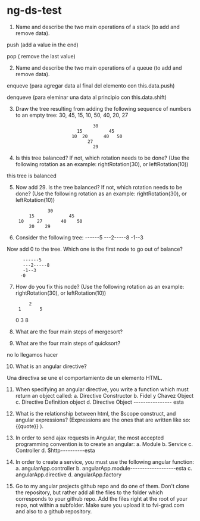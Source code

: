 # ng-ds-test

1. Name and describe the two main operations of a stack (to add and remove data).

push     (add a value in the end)

pop     ( remove the last value)


2. Name and describe the two main operations of a queue (to add and remove data).

enqueve (para agregar data al final del elemento con this.data.push)

denqueve (para eleminar una data al principio con this.data.shift)




3. Draw the tree resulting from adding the following sequence of numbers to an empty tree: 30, 45, 15, 10, 50, 40, 20, 27

                                    30
                              15          45
                            10  20      40   50                      
                                  27
                                    29

4. Is this tree balanced? If not, which rotation needs to be done? (Use the following rotation as an example: rightRotation(30), or leftRotation(10))

this tree is balanced



5. Now add 29. Is the tree balanced? If not, which rotation needs to be done? (Use the following rotation as an example: rightRotation(30), or leftRotation(10))

                   30
            15             45
        10     27       40    50
            20    29




6. Consider the following tree:
------5
---2-----8
-1--3



Now add 0 to the tree. Which one is the first node to go out of balance?

          ------5
          ---2-----8
          -1--3
         -0


7. How do you fix this node? (Use the following rotation as an example: rightRotation(30), or leftRotation(10))


            2
        1       5
      0       3   8




8. What are the four main steps of mergesort?



9. What are the four main steps of quicksort?

 no lo llegamos hacer


10. What is an angular directive?

Una directiva se une el comportamiento de un elemento HTML.




11. When specifying an angular directive, you write a function which must return an object called:
a. Directive Constructor
b. Fidel y Chavez Object
c. Directive Definition object
d. Directive Object      ---------------- esta



12. What is the relationship between html, the $scope construct, and angular expressions? (Expressions are the ones that are written like so: {{quote}} ).




13. In order to send ajax requests in Angular, the most accepted programming convention is to create an angular:
a. Module
b. Service
c. Controller
d. $http----------esta




14. In order to create a service, you must use the following angular function:
a. angularApp.controller
b. angularApp.module-------------------esta
c. angularApp.directive
d. angularApp.factory

15. Go to my angular projects github repo and do one of them. Don't clone the repository, but rather add all the files to the folder which corresponds to your github repo. Add the files right at the root of your repo, not within a subfolder. Make sure you upload it to fvi-grad.com and also to a github repository.
